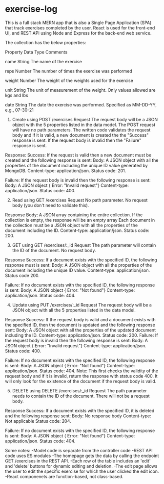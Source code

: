 # exercise-log

This is a full stack MERN app that is also a Single Page Application (SPA) that track exercises completed by the user. React is used for the front-end
UI, and REST API using Node and Express for the back-end web service. 

The collection has the below properties: 

Property	Data Type	Comments

name	    String	  The name of the exercise

reps	    Number	  The number of times the exercise was performed

weight	  Number	  The weight of the weights used for the exercise

unit	    String	  The unit of measurement of the weight. Only values allowed are kgs and lbs

date	    String 	  The date the exercise was performed. Specified as MM-DD-YY, e.g., 07-30-21


1. Create using POST /exercises
Request
The request body will be a JSON object with the 5 properties listed in the data model.
The POST request will have no path parameters.
The written code validates the request body and if it is valid, a new document is created the the "Success" response is sent. If the request body is invalid then the "Failure" response is sent.

Response: 
Success: If the request is valid then a new document must be created and the following response is sent:
  Body: A JSON object with all the properties of the document including the unique ID value generated by MongoDB.
  Content-type: application/json.
  Status code: 201.

Failure: If the request body is invalid then the following response is sent:
  Body: A JSON object { Error: "Invalid request"}
  Content-type: application/json.
  Status code: 400.

2. Read using GET /exercises
Request
No path parameter.
No request body (you don't need to validate this).

Response
Body: A JSON array containing the entire collection.
  If the collection is empty, the response will be an empty array
  Each document in the collection must be a JSON object with all the properties of the document including the ID.
Content-type: application/json.
Status code: 200.

3. GET using GET /exercises/:_id
Request
The path parameter will contain the ID of the document.
No request body.

Response
Success: If a document exists with the specified ID, the following response must is sent:
  Body: A JSON object with all the properties of the document including the unique ID value.
  Content-type: application/json.
  Status code 200.

Failure:  If no document exists with the specified ID, the following response is sent:
  Body: A JSON object { Error: "Not found"}
  Content-type: application/json.
  Status code: 404.


4. Update using PUT /exercises/:_id
Request
The request body will be a JSON object with all the 5 properties listed in the data model.

Response
Success: If the request body is valid and a document exists with the specified ID, then the document is updated and the following response sent: 
  Body: A JSON object with all the properties of the updated document including the ID.
  Content-type: application/json.
  Status code: 200.
Failure: If the request body is invalid then the following response is sent:
  Body: A JSON object { Error: "Invalid request"}
  Content-type: application/json.
  Status code: 400.
  
Failure:  If no document exists with the specified ID, the following response is sent:
  Body: A JSON object { Error: "Not found"}
  Content-type: application/json.
  Status code: 404.
Note: This first checks the validity of the request body and if it is invalid, return the response with status code 400. It will only look for the existence of the document if the request body is valid.

5. DELETE using DELETE /exercises/:_id
Request
The path parameter needs to contain the ID of the document.
There will not be a request body.

Response
Success: If a document exists with the specified ID, it is deleted and the following response sent:
  Body: No response body
  Content-type: Not applicable
  Status code: 204.
  
Failure: If no document exists with the specified ID, the following response is sent:
  Body: A JSON object { Error: "Not found"}
  Content-type: application/json.
  Status code: 404.
  

Some notes: 
-Model code is separate from the controller code
-REST API code uses ES modules
-The homepage gets the data by calling the endpoint GET /exercises in the REST API.
-Each row of the table includes an 'edit' and 'delete' buttons for dynamic editing and deletion. 
-The edit page allows the user to edit the specific exercise for which the user clicked the edit icon.
-React componenets are function-based, not class-based. 
